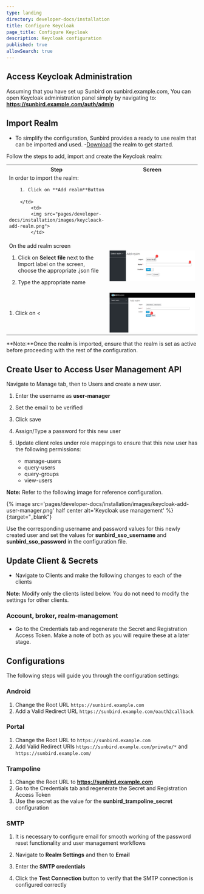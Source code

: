 ```yaml
---
type: landing
directory: developer-docs/installation
title: Configure Keycloak 
page_title: Configure Keycloak
description: Keycloak configuration
published: true
allowSearch: true
---
```


## Access Keycloak Administration

Assuming that you have set up Sunbird on sunbird.example.com, You can open Keycloak administration panel simply by navigating to: **https://sunbird.example.com/auth/admin**

## Import Realm

- To simplify the configuration, Sunbird provides a ready to use realm that can be imported and used. 
-[Download](https://raw.githubusercontent.com/project-sunbird/project-sunbird.github.io/dev/pages/developer-docs/installation/other_files/keycloak-realm.json) the realm to get started.

Follow the steps to add, import and create the Keycloak realm:
<table>
    <tr>
         <th style="width:35%;">Step</th>
         <th style="width:65%;">Screen</th>
    </tr>
 <tr>
        <td> 
        In order to  import the realm:<br> 

        1. Click on **Add realm**Button

        </td>
            <td>
            <img src="pages/developer-docs/installation/images/keycloack-add-realm.png">
            </td>
</tr>
<tr>
        <td> On the add realm screen<br>
        

1. Click on <strong>Select file</strong> next to the Import label on the screen, choose the appropriate .json file <br>

2. Type the appropriate name <br>
        </td>
            <td>
            <img src="pages/developer-docs/installation/images/keycloak-choose-json.png">
            </td>
</tr>
<tr>
        <td> 1. Click on <
        </td>
            <td>
            <img src="pages/developer-docs/installation/images/keycloak-import-realm-create.png">
            </td>
</tr>
</table>

**Note:**Once the realm is imported, ensure that the realm is set as active before proceeding with the rest of the configuration.

## Create User to Access User Management API

Navigate to Manage tab, then to Users and create a new user.


1. Enter the username as **user-manager**
2. Set the email to be verified
3. Click save
4. Assign/Type a password for this new user
5. Update client roles under role mappings to ensure that this new user has the following permissions:
    
    - manage-users
    - query-users
    - query-groups
    - view-users

**Note:** Refer to the following image for reference configuration.


{% image src='pages/developer-docs/installation/images/keycloak-add-user-manager.png' half center alt='Keycloak use management' %}{:target="_blank"}

Use the corresponding username and password values for this newly created user and set the values for **sunbird_sso_username** and **sunbird_sso_password** in the configuration file.

## Update Client & Secrets

- Navigate to Clients and make the following changes to each of the clients

**Note:** Modify only the clients listed below. You do not need to modify the settings for other clients.

### Account, broker, realm-management

- Go to the Credentials tab and regenerate the Secret and Registration Access Token. Make a note of both as you will require these at a later stage.

## Configurations

The following steps will guide you through the configuration settings:

### Android

1. Change the Root URL `https://sunbird.example.com`
2. Add a Valid Redirect URL `https://sunbird.example.com/oauth2callback`

### Portal

1. Change the Root URL to `https://sunbird.example.com`
2. Add Valid Redirect URIs `https://sunbird.example.com/private/*` and `https://sunbird.example.com/`

### Trampoline

1. Change the Root URL to **https://sunbird.example.com**
2. Go to the Credentials tab and regenerate the Secret and Registration Access Token
3. Use the secret as the value for the **sunbird_trampoline_secret** configuration

### SMTP

1. It is necessary to configure email for smooth working of the password reset functionality and user management workflows
2. Navigate to **Realm Settings** and then to **Email**
3. Enter the **SMTP credentials**

4. Click the **Test Connection** button to verify that the SMTP connection is configured correctly
